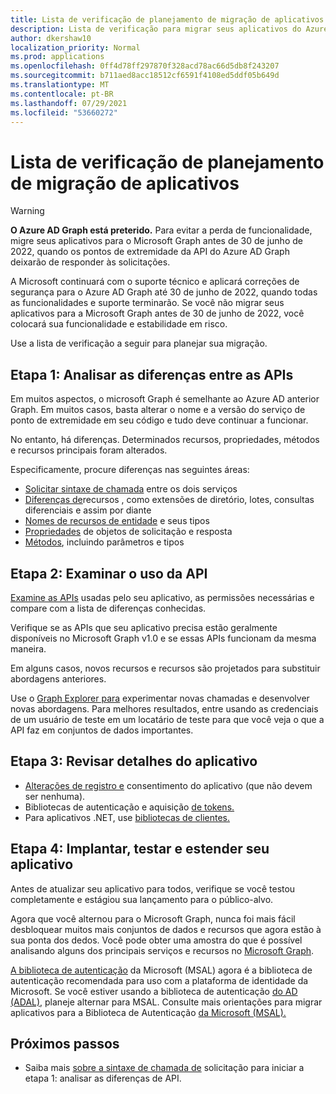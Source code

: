 ```yaml
---
title: Lista de verificação de planejamento de migração de aplicativos
description: Lista de verificação para migrar seus aplicativos do Azure AD Graph para o Microsoft Graph
author: dkershaw10
localization_priority: Normal
ms.prod: applications
ms.openlocfilehash: 0ff4d78ff297870f328acd78ac66d5db8f243207
ms.sourcegitcommit: b711aed8acc18512cf6591f4108ed5ddf05b649d
ms.translationtype: MT
ms.contentlocale: pt-BR
ms.lasthandoff: 07/29/2021
ms.locfileid: "53660272"
---
```

# <a name="app-migration-planning-checklist"></a>Lista de verificação de planejamento de migração de aplicativos

> [!WARNING]
> **O Azure AD Graph está preterido.** Para evitar a perda de funcionalidade, migre seus aplicativos para o Microsoft Graph antes de 30 de junho de 2022, quando os pontos de extremidade da API do Azure AD Graph deixarão de responder às solicitações.
>
> A Microsoft continuará com o suporte técnico e aplicará correções de segurança para o Azure AD Graph até 30 de junho de 2022, quando todas as funcionalidades e suporte terminarão. Se você não migrar seus aplicativos para a Microsoft Graph antes de 30 de junho de 2022, você colocará sua funcionalidade e estabilidade em risco.

Use a lista de verificação a seguir para planejar sua migração.

## <a name="step-1-review-the-differences-between-the-apis"></a>Etapa 1: Analisar as diferenças entre as APIs

Em muitos aspectos, o microsoft Graph é semelhante ao Azure AD anterior Graph. Em muitos casos, basta alterar o nome e a versão do serviço de ponto de extremidade em seu código e tudo deve continuar a funcionar.

No entanto, há diferenças. Determinados recursos, propriedades, métodos e recursos principais foram alterados.

Especificamente, procure diferenças nas seguintes áreas:

- [Solicitar sintaxe de chamada](migrate-azure-ad-graph-request-differences.md) entre os dois serviços
- [Diferenças de](migrate-azure-ad-graph-feature-differences.md)recursos , como extensões de diretório, lotes, consultas diferenciais e assim por diante
- [Nomes de recursos de entidade](migrate-azure-ad-graph-resource-differences.md) e seus tipos
- [Propriedades](migrate-azure-ad-graph-property-differences.md) de objetos de solicitação e resposta
- [Métodos](migrate-azure-ad-graph-method-differences.md), incluindo parâmetros e tipos

## <a name="step-2-examine-api-use"></a>Etapa 2: Examinar o uso da API

[Examine as APIs](migrate-azure-ad-graph-audit-api-use.md) usadas pelo seu aplicativo, as permissões necessárias e compare com a lista de diferenças conhecidas.  

Verifique se as APIs que seu aplicativo precisa estão geralmente disponíveis no Microsoft Graph v1.0 e se essas APIs funcionam da mesma maneira.

Em alguns casos, novos recursos e recursos são projetados para substituir abordagens anteriores.

Use o [Graph Explorer para](https://aka.ms/ge) experimentar novas chamadas e desenvolver novas abordagens. Para melhores resultados, entre usando as credenciais de um usuário de teste em um locatário de teste para que você veja o que a API faz em conjuntos de dados importantes.

## <a name="step-3-review-app-details"></a>Etapa 3: Revisar detalhes do aplicativo

- [Alterações de registro e](migrate-azure-ad-graph-app-registration.md) consentimento do aplicativo (que não devem ser nenhuma).
- Bibliotecas de autenticação e aquisição [de tokens.](migrate-azure-ad-graph-authentication-library.md)
- Para aplicativos .NET, use [bibliotecas de clientes.](migrate-azure-ad-graph-client-libraries.md)

## <a name="step-4-deploy-test-and-extend-your-app"></a>Etapa 4: Implantar, testar e estender seu aplicativo

Antes de atualizar seu aplicativo para todos, verifique se você testou completamente e estágiou sua lançamento para o público-alvo.

Agora que você alternou para o Microsoft Graph, nunca foi mais fácil desbloquear muitos mais conjuntos de dados e recursos que agora estão à sua ponta dos dedos. Você pode obter uma amostra do que é possível analisando alguns dos principais serviços e recursos no [Microsoft Graph](./overview-major-services.md).

[A biblioteca de autenticação](/azure/active-directory/develop/reference-v2-libraries) da Microsoft (MSAL) agora é a biblioteca de autenticação recomendada para uso com a plataforma de identidade da Microsoft. Se você estiver usando a biblioteca de autenticação [do AD (ADAL),](/azure/active-directory/develop/active-directory-authentication-libraries) planeje alternar para MSAL. Consulte mais orientações para migrar aplicativos para a Biblioteca de Autenticação [da Microsoft (MSAL).](/azure/active-directory/develop/msal-migration)

## <a name="next-steps"></a>Próximos passos

- Saiba mais [sobre a sintaxe de chamada de](migrate-azure-ad-graph-request-differences.md) solicitação para iniciar a etapa 1: analisar as diferenças de API.
